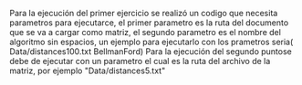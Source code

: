 Para la ejecución del primer ejercicio se realizó un codigo que necesita parametros para ejecutarce, el primer parametro es la ruta del documento que se va a cargar como matriz, el segundo parametro es el nombre del algoritmo sin espacios, un ejemplo para ejecutarlo con los prametros seria( Data/distances100.txt     BellmanFord)
Para la ejecución del segundo puntose debe de ejecutar con un parametro el cual es la ruta del archivo de la matriz, por ejemplo "Data/distances5.txt"
